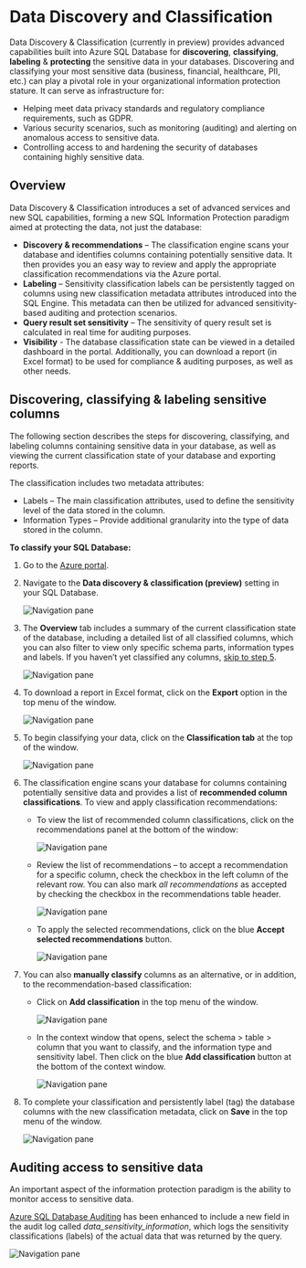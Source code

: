 # Data Discovery and Classification

Data Discovery & Classification (currently in preview) provides advanced capabilities built into Azure SQL Database for **discovering**, **classifying**, **labeling** & **protecting** the sensitive data in your databases.
Discovering and classifying your most sensitive data (business, financial, healthcare, PII, etc.) can play a pivotal role in your organizational information protection stature. It can serve as infrastructure for:
* Helping meet data privacy standards and regulatory compliance requirements, such as GDPR.
* Various security scenarios, such as monitoring (auditing) and alerting on anomalous access to sensitive data.
* Controlling access to and hardening the security of databases containing highly sensitive data.

## <a id="subheading-1"></a>Overview
Data Discovery & Classification introduces a set of advanced services and new SQL capabilities, forming a new SQL Information Protection paradigm aimed at protecting the data, not just the database:
* **Discovery & recommendations** – The classification engine scans your database and identifies columns containing potentially sensitive data. It then provides you an easy way to review and apply the appropriate classification recommendations via the Azure portal.
* **Labeling** – Sensitivity classification labels can be persistently tagged on columns using new classification metadata attributes introduced into the SQL Engine. This metadata can then be utilized for advanced sensitivity-based auditing and protection scenarios.
* **Query result set sensitivity** – The sensitivity of query result set is calculated in real time for auditing purposes.
* **Visibility** - The database classification state can be viewed in a detailed dashboard in the portal. Additionally, you can download a report (in Excel format) to be used for compliance & auditing purposes, as well as other needs.

## <a id="subheading-2"></a>Discovering, classifying & labeling sensitive columns
The following section describes the steps for discovering, classifying, and labeling columns containing sensitive data in your database, as well as viewing the current classification state of your database and exporting reports.

The classification includes two metadata attributes:
* Labels – The main classification attributes, used to define the sensitivity level of the data stored in the column.  
* Information Types – Provide additional granularity into the type of data stored in the column.

**To classify your SQL Database:**

1. Go to the [Azure portal](https://portal.azure.com).

2. Navigate to the **Data discovery & classification (preview)** setting in your SQL Database.

    ![Navigation pane][1]

3. The **Overview** tab includes a summary of the current classification state of the database, including a detailed list of all classified columns, which you can also filter to view only specific schema parts, information types and labels. If you haven’t yet classified any columns, [skip to step 5](#step-5).

    ![Navigation pane][2]

4. To download a report in Excel format, click on the **Export** option in the top menu of the window.

    ![Navigation pane][3]

5.  <a id="step-5"></a>To begin classifying your data, click on the **Classification tab** at the top of the window.

    ![Navigation pane][4]

6. The classification engine scans your database for columns containing potentially sensitive data and provides a list of **recommended column classifications**. To view and apply classification recommendations:

    * To view the list of recommended column classifications, click on the recommendations panel at the bottom of the window:

        ![Navigation pane][5]

    * Review the list of recommendations – to accept a recommendation for a specific column, check the checkbox in the left column of the relevant row. You can also mark *all recommendations* as accepted by checking the checkbox in the recommendations table header.

        ![Navigation pane][6]

    * To apply the selected recommendations, click on the blue **Accept selected recommendations** button.

        ![Navigation pane][7]

7. You can also **manually classify** columns as an alternative, or in addition, to the recommendation-based classification:

    * Click on **Add classification** in the top menu of the window.

        ![Navigation pane][8]

    * In the context window that opens, select the schema > table > column that you want to classify, and the information type and sensitivity label. Then click on the blue **Add classification** button at the bottom of the context window.

        ![Navigation pane][9]

8. To complete your classification and persistently label (tag) the database columns with the new classification metadata, click on **Save** in the top menu of the window.

    ![Navigation pane][10]

## <a id="subheading-3"></a>Auditing access to sensitive data

An important aspect of the information protection paradigm is the ability to monitor access to sensitive data.

[Azure SQL Database Auditing](https://docs.microsoft.com/azure/sql-database/sql-database-auditing) has been enhanced to include a new field in the audit log called *data_sensitivity_information*, which logs the sensitivity classifications (labels) of the actual data that was returned by the query.

![Navigation pane][11]

<!--Anchors-->
[SQL Data Discovery & Classification overview]: #subheading-1
[Discovering, classifying & labeling sensitive columns]: #subheading-2
[Auditing access to sensitive data]: #subheading-3
[Next Steps]: #subheading-4

<!--Image references-->
[1]: https://raw.githubusercontent.com/MicrosoftDocs/azure-docs/master/articles/sql-database/media/sql-data-discovery-and-classification/1_data_classification_settings_menu.png
[2]: https://raw.githubusercontent.com/MicrosoftDocs/azure-docs/master/articles/sql-database/media/sql-data-discovery-and-classification/2_data_classification_overview_dashboard.png
[3]: https://raw.githubusercontent.com/MicrosoftDocs/azure-docs/master/articles/sql-database/media/sql-data-discovery-and-classification/3_data_classification_export_report.png
[4]: https://raw.githubusercontent.com/MicrosoftDocs/azure-docs/master/articles/sql-database/media/sql-data-discovery-and-classification/4_data_classification_classification_tab_click.png
[5]: https://raw.githubusercontent.com/MicrosoftDocs/azure-docs/master/articles/sql-database/media/sql-data-discovery-and-classification/5_data_classification_recommendations_panel.png
[6]: https://raw.githubusercontent.com/MicrosoftDocs/azure-docs/master/articles/sql-database/media/sql-data-discovery-and-classification/6_data_classification_recommendations_list.png
[7]: https://raw.githubusercontent.com/MicrosoftDocs/azure-docs/master/articles/sql-database/media/sql-data-discovery-and-classification/7_data_classification_accept_selected_recommendations.png
[8]: https://raw.githubusercontent.com/MicrosoftDocs/azure-docs/master/articles/sql-database/media/sql-data-discovery-and-classification/8_data_classification_add_classification_button.png
[9]: https://raw.githubusercontent.com/MicrosoftDocs/azure-docs/master/articles/sql-database/media/sql-data-discovery-and-classification/9_data_classification_manual_classification.png
[10]: https://raw.githubusercontent.com/MicrosoftDocs/azure-docs/master/articles/sql-database/media/sql-data-discovery-and-classification/10_data_classification_save.png
[11]: https://raw.githubusercontent.com/MicrosoftDocs/azure-docs/master/articles/sql-database/media/sql-data-discovery-and-classification/11_data_classification_audit_log.png
